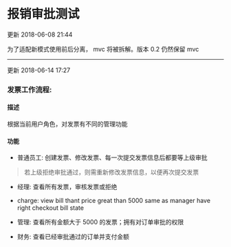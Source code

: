 # 报销审批测试

更新 2018-06-08 21:44

为了适配新模式使用前后分离， mvc 将被拆解。版本 0.2 仍然保留 mvc

----

更新 2018-06-14 17:27

### 发票工作流程:

#### 描述
根据当前用户角色，对发票有不同的管理功能

#### 功能
* 普通员工: 创建发票、修改发票、每一次提交发票信息后都要等上级审批

> 若上级拒绝审批通过，则需重新修改发票信息，以便再次提交发票

* 经理: 查看所有发票，审核发票或拒绝

* charge: view bill thant price great than 5000 same as manager have right checkout bill state

* 管理: 查看所有金额大于 5000 的发票；拥有对订单审批的权限

* 财务: 查看已经审批通过的订单并支付金额

